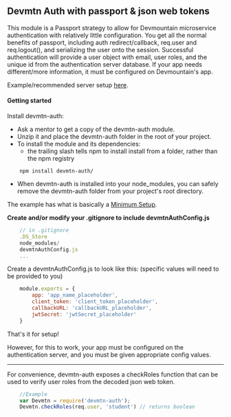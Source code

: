 Devmtn Auth with passport & json web tokens
-----

This module is a Passport strategy to allow for Devmountain microservice authentication with relatively little configuration. You get all the normal benefits of passport, including auth redirect/callback, req.user and req.logout(), and serializing the user onto the session. Successful authentication will provide a user object with email, user roles, and the unique id from the authentication server database. If your app needs different/more information, it must be configured on Devmountain's app.

Example/recommended server setup [here](./example/server.js).

#### Getting started

Install devmtn-auth:

- Ask a mentor to get a copy of the devmtn-auth module.
- Unzip it and place the devmtn-auth folder in the root of your project.
- To install the module and its dependencies:
    - the trailing slash tells npm to install install from a folder, rather than the npm registry

```
    npm install devmtn-auth/
```
- When devmtn-auth is installed into your node_modules, you can safely remove the devmtn-auth folder from your project's root directory.

The example has what is basically a [Minimum Setup](./example/server.js).

__Create and/or modify your .gitignore to include devmtnAuthConfig.js__

```javascript
    // in .gitignore
    .DS_Store
    node_modules/
    devmtnAuthConfig.js
    ...
```

Create a devmtnAuthConfig.js to look like this: (specific values will need to be provided to you)

```javascript
    module.exports = {
        app: 'app_name_placeholder',
        client_token: 'client_token_placeholder',
        callbackURL: 'callbackURL_placeholder',
        jwtSecret: 'jwtSecret_placeholder'
    }
```

That's it for setup!

However, for this to work, your app must be configured on the authentication server, and you must be given appropriate config values.

----

For convenience, devmtn-auth exposes a checkRoles function that can be used to verify user roles from the decoded json web token.
```javascript
    //Example
    var Devmtn = require('devmtn-auth');
    Devmtn.checkRoles(req.user, 'student') // returns boolean
```
